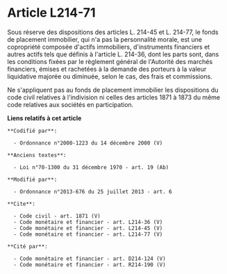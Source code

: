 # Article L214-71

Sous réserve des dispositions des articles L. 214-45 et L. 214-77, le fonds de placement immobilier, qui n'a pas la
personnalité morale, est une copropriété composée d'actifs immobiliers, d'instruments financiers et autres actifs tels que
définis à l'article L. 214-36, dont les parts sont, dans les conditions fixées par le règlement général de l'Autorité des
marchés financiers, émises et rachetées à la demande des porteurs à la valeur liquidative majorée ou diminuée, selon le cas,
des frais et commissions. 

Ne s'appliquent pas au fonds de placement immobilier les dispositions du code civil relatives à l'indivision ni celles des
articles 1871 à 1873 du même code relatives aux sociétés en participation.

**Liens relatifs à cet article**

	**Codifié par**:

	  - Ordonnance n°2000-1223 du 14 décembre 2000 (V)

	**Anciens textes**:

	  - Loi n°70-1300 du 31 décembre 1970 - art. 19 (Ab)

	**Modifié par**:

	  - Ordonnance n°2013-676 du 25 juillet 2013 - art. 6

	**Cite**:

	  - Code civil - art. 1871 (V)
	  - Code monétaire et financier - art. L214-36 (V)
	  - Code monétaire et financier - art. L214-45 (V)
	  - Code monétaire et financier - art. L214-77 (V)

	**Cité par**:

	  - Code monétaire et financier - art. D214-124 (V)
	  - Code monétaire et financier - art. R214-190 (V)
